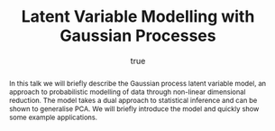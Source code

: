 ---
abstract: In this talk we will briefly describe the Gaussian process latent variable
  model, an approach to probabilistic modelling of data through non-linear dimensional
  reduction. The model takes a dual approach to statistical inference and can be shown
  to generalise PCA. We will briefly introduce the model and quickly show some example
  applications.
author:
- family: Lawrence
  given: Neil D.
  gscholar: r3SJcvoAAAAJ
  institute: University of Sheffield
  twitter: lawrennd
  url: http://inverseprobability.com
categories:
- Lawrence-inverse07
day: '13'
errata: []
extras:
- label: Demos Software
  link: http://inverseprobability.com/oxford/
- label: Main Software
  link: https://github.com/SheffieldML/GPmat/
group: gplvm
key: Lawrence-inverse07
layout: talk
linkpdf: ftp://ftp.dcs.shef.ac.uk/home/neil/gplvm_inverse_09_07.pdf
month: 9
published: 2007-09-13
section: pre
title: Latent Variable Modelling with <span>G</span>aussian Processes
venue: Workshop on Probabilistic formulation of the inverse problem and application
  to image reconstruction, Neuroscience Research Institute, University of Manchester,
  U.K.
year: '2007'
---